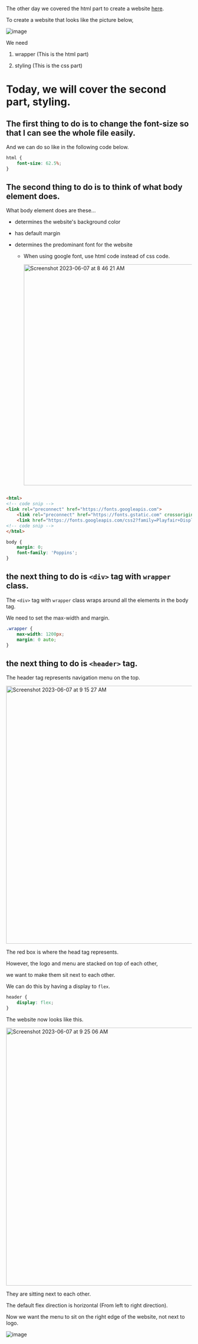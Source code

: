The other day we covered the html part to create a website [here](https://github.com/kjs29/HTML-CSS/blob/master/today%20I%20learned/06.05%20what%20to%20think%20about%20when%20creating%20a%20website.md).

To create a website that looks like the picture below,

![image](https://github.com/kjs29/HTML-CSS/assets/96529477/f852836d-cb71-4184-b0c4-5c670e88382a)

We need

1. wrapper (This is the html part)

2. styling (This is the css part)

# Today, we will cover the second part, styling.

## The first thing to do is to change the font-size so that I can see the whole file easily.

And we can do so like in the following code below.

```css
html {
    font-size: 62.5%;
}
```

## The second thing to do is to think of what body element does.

What body element does are these...

- determines the website's background color

- has default margin

- determines the predominant font for the website

  - When using google font, use html code instead of css code.

    <img width="600" alt="Screenshot 2023-06-07 at 8 46 21 AM" src="https://github.com/kjs29/HTML-CSS/assets/96529477/339fa676-7d8e-4ebb-a773-9d68d13e4d66">

```html

<html>
<!-- code snip --> 
<link rel="preconnect" href="https://fonts.googleapis.com">
    <link rel="preconnect" href="https://fonts.gstatic.com" crossorigin>
    <link href="https://fonts.googleapis.com/css2?family=Playfair+Display&family=Poppins:wght@200;400;700&display=swap" rel="stylesheet">
<!-- code snip -->
</html>
```

```css
body {
    margin: 0;
    font-family: 'Poppins';
}
```

## the next thing to do is `<div>` tag with `wrapper` class.

The `<div>` tag with `wrapper` class wraps around all the elements in the body tag.

We need to set the max-width and margin.

```css
.wrapper {
    max-width: 1200px;
    margin: 0 auto;
}
```

## the next thing to do is `<header>` tag.

The header tag represents navigation menu on the top.

<img width="700" alt="Screenshot 2023-06-07 at 9 15 27 AM" src="https://github.com/kjs29/HTML-CSS/assets/96529477/77e421e8-3f26-4964-b48a-25e3664a2934">

The red box is where the head tag represents.

However, the logo and menu are stacked on top of each other,

we want to make them sit next to each other.

We can do this by having a display to `flex`.

```css
header {
    display: flex;
}
```

The website now looks like this.

<img width="700" alt="Screenshot 2023-06-07 at 9 25 06 AM" src="https://github.com/kjs29/HTML-CSS/assets/96529477/399e15f7-7370-40c2-8212-7d7b621f63d4">

They are sitting next to each other.

The default flex direction is horizontal (From left to right direction).

Now we want the menu to sit on the right edge of the website, not next to logo.

![image](https://github.com/kjs29/HTML-CSS/assets/96529477/2f785ea7-3194-483e-b9ad-c8b5d58fa675)

